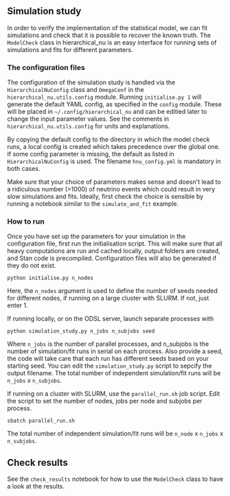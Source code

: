 ## Simulation study

In order to verify the implementation of the statistical model, we can fit simulations and check that it is possible to recover the known truth. The `ModelCheck` class in hierarchical_nu is an easy interface for running sets of simulations and fits for different parameters. 

### The configuration files

The configuration of the simulation study is handled via the `HierarchicalNuConfig` class and `OmegaConf` in the `hierarchical_nu.utils.config` module. Running `initialise.py 1` will generate the default YAML config, as specified in the `config` module. These will be placed in `~/.config/hierarchical_nu` and can be editied later to change the input parameter values. See the comments in `hierarchical_nu.utils.config` for units and explanations.

By copying the default config to the directory in which the model check runs, a local config is created which takes precedence over the global one. If some config parameter is missing, the default as listed in `HierarchicalNuConfig` is used. The filename `hnu_config.yml` is mandatory in both cases.

Make sure that your choice of parameters makes sense and doesn't lead to a ridiculous number (>1000) of neutrino events which could result in very slow simulations and fits. Ideally, first check the choice is sensible by running a notebook similar to the `simulate_and_fit` example. 

### How to run

Once you have set up the parameters for your simulation in the configuration file, first run the initialisation script. This will make sure that all heavy computations are run and cached locally, output folders are created, and Stan code is precompiled. Configuration files will also be generated if they do not exist.

```
python initialise.py n_nodes
```

Here, the `n_nodes` argument is used to define the number of seeds needed for different nodes, if running on a large cluster with SLURM. If not, just enter 1.

If running locally, or on the ODSL server, launch separate processes with

```
python simulation_study.py n_jobs n_subjobs seed
```

Where `n_jobs` is the number of parallel processes, and n_subjobs is the number of simulation/fit runs in serial on each process. Also provide a seed, the code will take care that each run has different seeds based on your starting seed. You can edit the `simulation_study.py` script to sepcify the output filename. The total number of independent simulation/fit runs will be `n_jobs` x `n_subjobs`. 

If running on a cluster with SLURM, use the `parallel_run.sh` job script. Edit the script to set the number of nodes, jobs per node and subjobs per process.

```
sbatch parallel_run.sh
```

The total number of independent simulation/fit runs will be `n_node` x `n_jobs` x `n_subjobs`.

## Check results

See the `check_results` notebook for how to use the `ModelCheck` class to have a look at the results.
